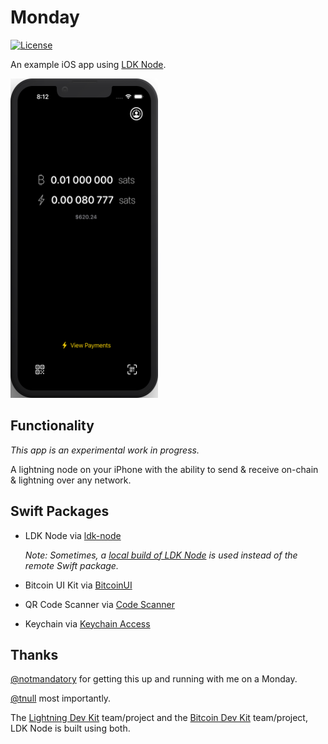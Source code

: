 # Monday

[![License](https://img.shields.io/badge/license-MIT%2FApache--2.0-blue.svg)](https://github.com/reez/Monday/blob/master/LICENSE) 

An example iOS app using [LDK Node](https://github.com/lightningdevkit/ldk-node).

<img src="Docs/home-screen.png" alt="Screenshot" width="236" height="511">

## Functionality

*This app is an experimental work in progress.*

A lightning node on your iPhone with the ability to send & receive on-chain & lightning over any network.

## Swift Packages

- LDK Node via [ldk-node](https://github.com/lightningdevkit/ldk-node)

  *Note: Sometimes, a [local build of LDK Node](https://github.com/lightningdevkit/ldk-node/blob/main/scripts/uniffi_bindgen_generate_swift.sh) is used instead of the remote Swift package.*

- Bitcoin UI Kit via [BitcoinUI](https://github.com/reez/BitcoinUI)

- QR Code Scanner via [Code Scanner](https://github.com/twostraws/CodeScanner)

- Keychain via [Keychain Access](https://github.com/kishikawakatsumi/KeychainAccess)

## Thanks

[@notmandatory](https://github.com/notmandatory) for getting this up and running with me on a Monday.

[@tnull](https://github.com/tnull) most importantly. 

The [Lightning Dev Kit](https://lightningdevkit.org) team/project and the [Bitcoin Dev Kit](https://bitcoindevkit.org/) team/project, LDK Node is built using both.
